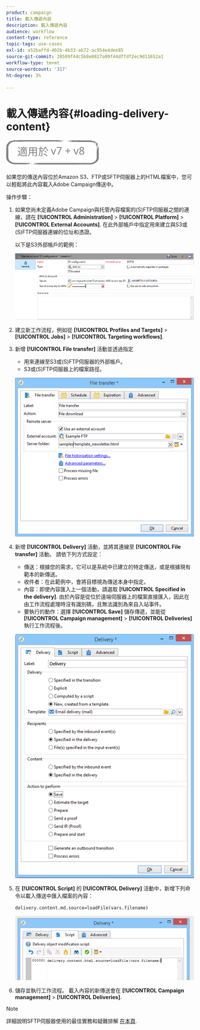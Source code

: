 ```yaml
---
product: campaign
title: 載入傳遞內容
description: 載入傳遞內容
audience: workflow
content-type: reference
topic-tags: use-cases
exl-id: a52baffd-402b-4b33-ab72-ac954e4dee85
source-git-commit: 20509f44c5b8e0827a09f44dffdf2ec9d11652a1
workflow-type: tm+mt
source-wordcount: '317'
ht-degree: 3%

---
```


# 載入傳遞內容{#loading-delivery-content}

![](../../assets/common.svg)

如果您的傳送內容位於Amazon S3、FTP或SFTP伺服器上的HTML檔案中，您可以輕鬆將此內容載入Adobe Campaign傳送中。

操作步驟：

1. 如果您尚未定義Adobe Campaign與托管內容檔案的(S)FTP伺服器之間的連線，請在 **[!UICONTROL Administration]** > **[!UICONTROL Platform]** > **[!UICONTROL External Accounts]**. 在此外部帳戶中指定用來建立與S3或(S)FTP伺服器連線的位址和憑證。

   以下是S3外部帳戶的範例：

   ![](assets/delivery_loadcontent_filetransfertexamples3.png)

1. 建立新工作流程，例如從 **[!UICONTROL Profiles and Targets]** > **[!UICONTROL Jobs]** > **[!UICONTROL Targeting workflows]**.
1. 新增 **[!UICONTROL File transfer]** 活動並透過指定

   * 用來連線至S3或(S)FTP伺服器的外部帳戶。
   * S3或(S)FTP伺服器上的檔案路徑。

   ![](assets/delivery_loadcontent_filetransfertexample.png)

1. 新增 **[!UICONTROL Delivery]** 活動，並將其連線至 **[!UICONTROL File transfer]** 活動。 請依下列方式設定：

   * 傳送：根據您的需求，它可以是系統中已建立的特定傳送，或是根據現有範本的新傳送。
   * 收件者：在此範例中，會將目標視為傳送本身中指定。
   * 內容：即使內容匯入上一個活動，請選取 **[!UICONTROL Specified in the delivery]**. 由於內容是從位於遠端伺服器上的檔案直接匯入，因此在由工作流程處理時沒有識別碼，且無法識別為來自入站事件。
   * 要執行的動作：選擇 **[!UICONTROL Save]** 儲存傳遞，並能從 **[!UICONTROL Campaign management]** > **[!UICONTROL Deliveries]** 執行工作流程後。

   ![](assets/delivery_loadcontent_activityexample.png)

1. 在 **[!UICONTROL Script]** 的 **[!UICONTROL Delivery]** 活動中，新增下列命令以載入傳送中匯入檔案的內容：

   ```
   delivery.content.md.source=loadFile(vars.filename)
   ```

   ![](assets/delivery_loadcontent_script.png)

1. 儲存並執行工作流程。 載入內容的新傳送會在 **[!UICONTROL Campaign management]** > **[!UICONTROL Deliveries]**.

>[!NOTE]
>
>詳細說明SFTP伺服器使用的最佳實務和疑難排解 [在本頁](../../platform/using/sftp-server-usage.md).
